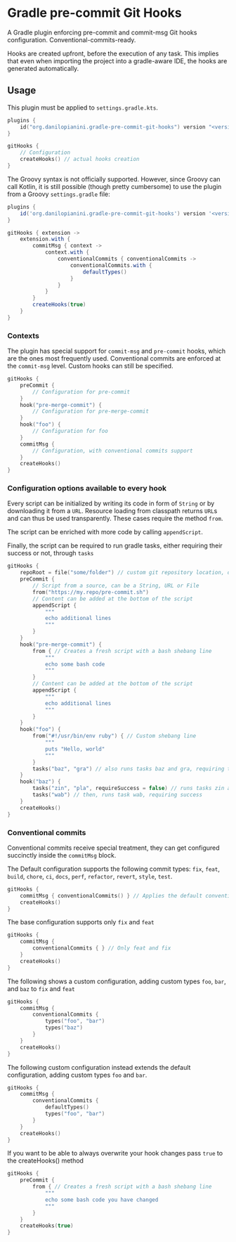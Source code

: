 # Gradle pre-commit Git Hooks

A Gradle plugin enforcing pre-commit and commit-msg Git hooks configuration. Conventional-commits-ready.

Hooks are created upfront, before the execution of any task.
This implies that even when importing the project into a gradle-aware IDE,
the hooks are generated automatically.

## Usage

This plugin must be applied to `settings.gradle.kts`.

```kotlin
plugins {
    id("org.danilopianini.gradle-pre-commit-git-hooks") version "<version>"
}

gitHooks {
    // Configuration
    createHooks() // actual hooks creation
}
```

The Groovy syntax is not officially supported.
However, since Groovy can call Kotlin, it is still possible
(though pretty cumbersome)
to use the plugin from a Groovy `settings.gradle` file:

```groovy
plugins {
    id('org.danilopianini.gradle-pre-commit-git-hooks') version '<version>'
}

gitHooks { extension ->
    extension.with {
        commitMsg { context ->
            context.with {
                conventionalCommits { conventionalCommits ->
                    conventionalCommits.with {
                        defaultTypes()
                    }
                }
            }
        }
        createHooks(true)
    }
}
```

### Contexts

The plugin has special support for `commit-msg` and `pre-commit` hooks, which are the ones most frequently used.
Conventional commits are enforced at the `commit-msg` level.
Custom hooks can still be specified.

```kotlin
gitHooks {
    preCommit {
        // Configuration for pre-commit
    }
    hook("pre-merge-commit") {
        // Configuration for pre-merge-commit
    }
    hook("foo") {
        // Configuration for foo
    }
    commitMsg {
        // Configuration, with conventional commits support
    } 
    createHooks()
}
```

### Configuration options available to every hook

Every script can be initialized by writing its code in form of `String`
or by downloading it from a `URL`.
Resource loading from classpath returns `URL`s and can thus be used transparently.
These cases require the method `from`.

The script can be enriched with more code by calling `appendScript`.

Finally, the script can be required to run gradle tasks,
either requiring their success or not, through `tasks`

```kotlin
gitHooks {
    repoRoot = file("some/folder") // custom git repository location, defaults to the local project and scans the parents 
    preCommit {
        // Script from a source, can be a String, URL or File 
        from("https://my.repo/pre-commit.sh")
        // Content can be added at the bottom of the script
        appendScript {
            """
            echo additional lines
            """
        }
    }
    hook("pre-merge-commit") {
        from { // Creates a fresh script with a bash shebang line
            """
            echo some bash code
            """
        }
        // Content can be added at the bottom of the script
        appendScript {
            """
            echo additional lines
            """
        }
    }
    hook("foo") {
        from("#!/usr/bin/env ruby") { // Custom shebang line
            """
            puts "Hello, world"
            """
        }
        tasks("baz", "gra") // also runs tasks baz and gra, requiring their success
    }
    hook("baz") {
        tasks("zin", "pla", requireSuccess = false) // runs tasks zin and pla, ignoring failure
        tasks("wab") // then, runs task wab, requiring success
    }
    createHooks()
}
```

### Conventional commits

Conventional commits receive special treatment,
they can get configured succinctly inside the `commitMsg` block.

The Default configuration supports the following commit types:
`fix`, `feat`, `build`, `chore`, `ci`, `docs`, `perf`, `refactor`, `revert`, `style`, `test`.

```kotlin
gitHooks {
    commitMsg { conventionalCommits() } // Applies the default conventional commits configuration
    createHooks()
}
```

The base configuration supports only `fix` and `feat`

```kotlin
gitHooks {
    commitMsg {
        conventionalCommits { } // Only feat and fix
    }
    createHooks()
}
```

The following shows a custom configuration,
adding custom types `foo`, `bar`, and `baz` to `fix` and `feat`

```kotlin
gitHooks {
    commitMsg {
        conventionalCommits {
            types("foo", "bar") 
            types("baz")
        }
    }
    createHooks()
}
```

The following custom configuration instead extends the default configuration,
adding custom types `foo` and `bar`.

```kotlin
gitHooks {
    commitMsg {
        conventionalCommits {
            defaultTypes()
            types("foo", "bar") 
        }
    }
    createHooks()
}
```

If you want to be able to always overwrite your hook changes pass `true` to the createHooks() method
```kotlin
gitHooks {
    preCommit {
        from { // Creates a fresh script with a bash shebang line
            """
            echo some bash code you have changed
            """
        }
    }
    createHooks(true)
}
```
